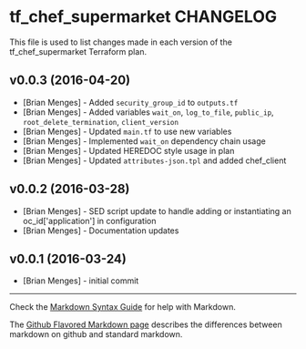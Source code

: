 tf_chef_supermarket CHANGELOG
=============================

This file is used to list changes made in each version of the tf_chef_supermarket Terraform plan.

v0.0.3 (2016-04-20)
-------------------
- [Brian Menges] - Added `security_group_id` to `outputs.tf`
- [Brian Menges] - Added variables `wait_on`, `log_to_file`, `public_ip`, `root_delete_termination`, `client_version`
- [Brian Menges] - Updated `main.tf` to use new variables
- [Brian Menges] - Implemented `wait_on` dependency chain usage
- [Brian Menges] - Updated HEREDOC style usage in plan
- [Brian Menges] - Updated `attributes-json.tpl` and added chef_client

v0.0.2 (2016-03-28)
-------------------
- [Brian Menges] - SED script update to handle adding or instantiating an oc_id['application'] in configuration
- [Brian Menges] - Documentation updates

v0.0.1 (2016-03-24)
-------------------
- [Brian Menges] - initial commit

- - -
Check the [Markdown Syntax Guide](http://daringfireball.net/projects/markdown/syntax) for help with Markdown.

The [Github Flavored Markdown page](http://github.github.com/github-flavored-markdown/) describes the differences between markdown on github and standard markdown.
